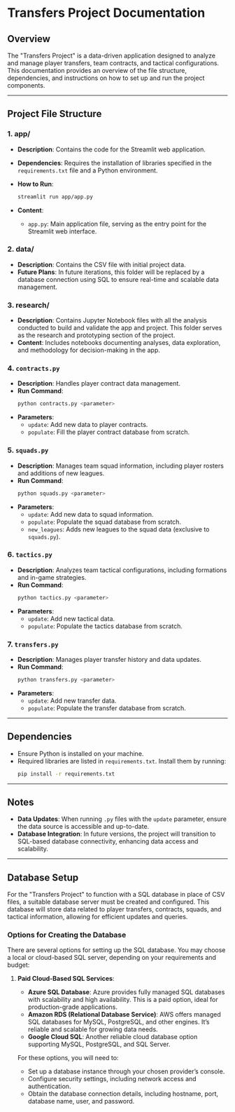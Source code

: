 # Transfers Project Documentation

## Overview
The "Transfers Project" is a data-driven application designed to analyze and manage player transfers, team contracts, and tactical configurations. This documentation provides an overview of the file structure, dependencies, and instructions on how to set up and run the project components.

---

## Project File Structure

### 1. **app/**

   - **Description**: Contains the code for the Streamlit web application.
   - **Dependencies**: Requires the installation of libraries specified in the `requirements.txt` file and a Python environment.
   - **How to Run**: 
     ```bash
     streamlit run app/app.py
     ```

   - **Content**:
     - `app.py`: Main application file, serving as the entry point for the Streamlit web interface.

### 2. **data/**

   - **Description**: Contains the CSV file with initial project data.
   - **Future Plans**: In future iterations, this folder will be replaced by a database connection using SQL to ensure real-time and scalable data management.

### 3. **research/**

   - **Description**: Contains Jupyter Notebook files with all the analysis conducted to build and validate the app and project. This folder serves as the research and prototyping section of the project.
   - **Content**: Includes notebooks documenting analyses, data exploration, and methodology for decision-making in the app.

### 4. `contracts.py`

   - **Description**: Handles player contract data management.
   - **Run Command**:
     ```bash
     python contracts.py <parameter>
     ```
   - **Parameters**:
     - `update`: Add new data to player contracts.
     - `populate`: Fill the player contract database from scratch.

### 5. `squads.py`

   - **Description**: Manages team squad information, including player rosters and additions of new leagues.
   - **Run Command**:
     ```bash
     python squads.py <parameter>
     ```
   - **Parameters**:
     - `update`: Add new data to squad information.
     - `populate`: Populate the squad database from scratch.
     - `new_leagues`: Adds new leagues to the squad data (exclusive to `squads.py`).

### 6. `tactics.py`

   - **Description**: Analyzes team tactical configurations, including formations and in-game strategies.
   - **Run Command**:
     ```bash
     python tactics.py <parameter>
     ```
   - **Parameters**:
     - `update`: Add new tactical data.
     - `populate`: Populate the tactics database from scratch.

### 7. `transfers.py`

   - **Description**: Manages player transfer history and data updates.
   - **Run Command**:
     ```bash
     python transfers.py <parameter>
     ```
   - **Parameters**:
     - `update`: Add new transfer data.
     - `populate`: Populate the transfer database from scratch.

---

## Dependencies

- Ensure Python is installed on your machine.
- Required libraries are listed in `requirements.txt`. Install them by running:
  ```bash
  pip install -r requirements.txt
  ```

---

## Notes
- **Data Updates**: When running `.py` files with the `update` parameter, ensure the data source is accessible and up-to-date.
- **Database Integration**: In future versions, the project will transition to SQL-based database connectivity, enhancing data access and scalability.

---
## Database Setup

For the "Transfers Project" to function with a SQL database in place of CSV files, a suitable database server must be created and configured. This database will store data related to player transfers, contracts, squads, and tactical information, allowing for efficient updates and queries.

### Options for Creating the Database
There are several options for setting up the SQL database. You may choose a local or cloud-based SQL server, depending on your requirements and budget:

1. **Paid Cloud-Based SQL Services**:
   - **Azure SQL Database**: Azure provides fully managed SQL databases with scalability and high availability. This is a paid option, ideal for production-grade applications.
   - **Amazon RDS (Relational Database Service)**: AWS offers managed SQL databases for MySQL, PostgreSQL, and other engines. It’s reliable and scalable for growing data needs.
   - **Google Cloud SQL**: Another reliable cloud database option supporting MySQL, PostgreSQL, and SQL Server.

   For these options, you will need to:
   - Set up a database instance through your chosen provider’s console.
   - Configure security settings, including network access and authentication.
   - Obtain the database connection details, including hostname, port, database name, user, and password.